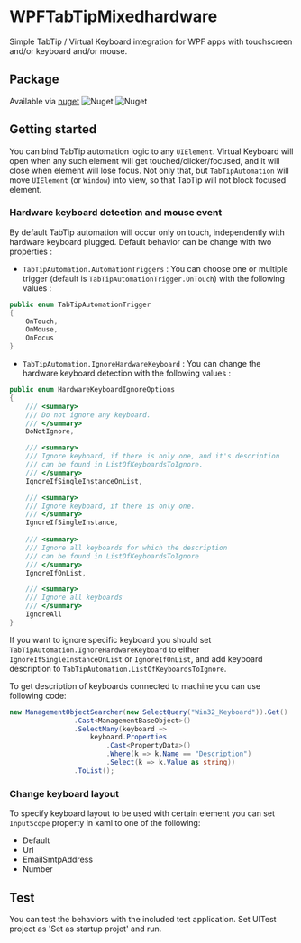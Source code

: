 # WPFTabTipMixedhardware
Simple TabTip / Virtual Keyboard integration for WPF apps with touchscreen and/or keyboard and/or mouse.

## Package

Available via [nuget](https://www.nuget.org/packages/WPFTabTipMixedHardware/) ![Nuget](https://img.shields.io/nuget/v/WPFTabTipMixedHardware) ![Nuget](https://img.shields.io/nuget/vpre/WPFTabTipMixedHardware)

## Getting started

You can bind TabTip automation logic to any `UIElement`. Virtual Keyboard will open when any such element will get touched/clicker/focused, and it will close when element will lose focus. Not only that, but `TabTipAutomation` will move `UIElement` (or `Window`) into  view, so that TabTip will not block focused element.

### Hardware keyboard detection and mouse event

By default TabTip automation will occur only on touch, independently with hardware keyboard plugged.
Default behavior can be change with two properties :

- `TabTipAutomation.AutomationTriggers` : You can choose one or multiple trigger (default is `TabTipAutomationTrigger.OnTouch`) with the following values : 
```c#
public enum TabTipAutomationTrigger
{
    OnTouch, 
    OnMouse, 
    OnFocus
}
```
- `TabTipAutomation.IgnoreHardwareKeyboard` : You can change the hardware keyboard detection with the following values :

```c#
public enum HardwareKeyboardIgnoreOptions
{
    /// <summary>
    /// Do not ignore any keyboard.
    /// </summary>
    DoNotIgnore,

    /// <summary>
    /// Ignore keyboard, if there is only one, and it's description 
    /// can be found in ListOfKeyboardsToIgnore.
    /// </summary>
    IgnoreIfSingleInstanceOnList,

    /// <summary>
    /// Ignore keyboard, if there is only one.
    /// </summary>
    IgnoreIfSingleInstance,
        
    /// <summary>
    /// Ignore all keyboards for which the description 
    /// can be found in ListOfKeyboardsToIgnore
    /// </summary>
    IgnoreIfOnList,

    /// <summary>
    /// Ignore all keyboards
    /// </summary>
    IgnoreAll
}
```

If you want to ignore specific keyboard you should set `TabTipAutomation.IgnoreHardwareKeyboard` to either `IgnoreIfSingleInstanceOnList` or `IgnoreIfOnList`, and add keyboard description to `TabTipAutomation.ListOfKeyboardsToIgnore`.

To get description of keyboards connected to machine you can use following code:

```c#
new ManagementObjectSearcher(new SelectQuery("Win32_Keyboard")).Get()
                .Cast<ManagementBaseObject>()
                .SelectMany(keyboard =>
                    keyboard.Properties
                        .Cast<PropertyData>()
                        .Where(k => k.Name == "Description")
                        .Select(k => k.Value as string))
                .ToList();
```

### Change keyboard layout

To specify keyboard layout to be used with certain element you can set `InputScope` property in xaml to one of the following:
- Default
- Url
- EmailSmtpAddress
- Number

## Test
You can test the behaviors with the included test application. Set UITest project as 'Set as startup projet' and run. 
